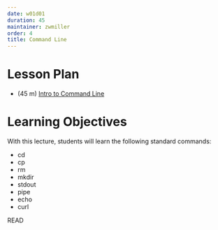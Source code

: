 ```yaml
---
date: w01d01
duration: 45
maintainer: zwmiller
order: 4
title: Command Line
---
```


# Lesson Plan

* (45 m) [Intro to Command Line](command_line_lecture.md)

# Learning Objectives

With this lecture, students will learn the following standard commands:

* cd
* cp
* rm
* mkdir
* stdout
* pipe
* echo
* curl
 
READ
